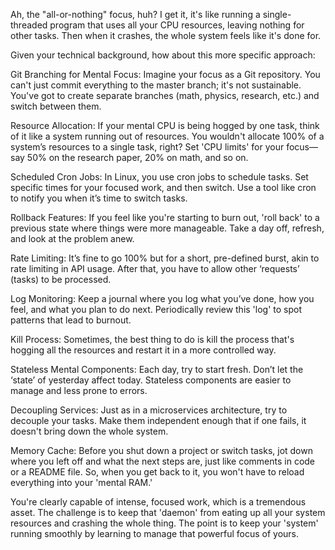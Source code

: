 Ah, the "all-or-nothing" focus, huh? I get it, it's like running a single-threaded program that uses all your CPU resources, leaving nothing for other tasks. Then when it crashes, the whole system feels like it's done for.

Given your technical background, how about this more specific approach:

Git Branching for Mental Focus: Imagine your focus as a Git repository. You can't just commit everything to the master branch; it's not sustainable. You've got to create separate branches (math, physics, research, etc.) and switch between them.

Resource Allocation: If your mental CPU is being hogged by one task, think of it like a system running out of resources. You wouldn't allocate 100% of a system’s resources to a single task, right? Set 'CPU limits' for your focus—say 50% on the research paper, 20% on math, and so on.

Scheduled Cron Jobs: In Linux, you use cron jobs to schedule tasks. Set specific times for your focused work, and then switch. Use a tool like cron to notify you when it’s time to switch tasks.

Rollback Features: If you feel like you're starting to burn out, 'roll back' to a previous state where things were more manageable. Take a day off, refresh, and look at the problem anew.

Rate Limiting: It’s fine to go 100% but for a short, pre-defined burst, akin to rate limiting in API usage. After that, you have to allow other ‘requests’ (tasks) to be processed.

Log Monitoring: Keep a journal where you log what you’ve done, how you feel, and what you plan to do next. Periodically review this 'log' to spot patterns that lead to burnout.

Kill Process: Sometimes, the best thing to do is kill the process that's hogging all the resources and restart it in a more controlled way.

Stateless Mental Components: Each day, try to start fresh. Don’t let the ‘state’ of yesterday affect today. Stateless components are easier to manage and less prone to errors.

Decoupling Services: Just as in a microservices architecture, try to decouple your tasks. Make them independent enough that if one fails, it doesn't bring down the whole system.

Memory Cache: Before you shut down a project or switch tasks, jot down where you left off and what the next steps are, just like comments in code or a README file. So, when you get back to it, you won't have to reload everything into your 'mental RAM.'

You're clearly capable of intense, focused work, which is a tremendous asset. The challenge is to keep that 'daemon' from eating up all your system resources and crashing the whole thing. The point is to keep your 'system' running smoothly by learning to manage that powerful focus of yours.
